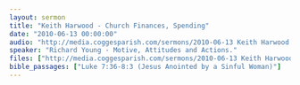 ```yaml
---
layout: sermon
title: "Keith Harwood - Church Finances, Spending"
date: "2010-06-13 00:00:00"
audio: "http://media.coggesparish.com/sermons/2010-06-13 Keith Harwood and Richard Young.mp3"
speaker: "Richard Young - Motive, Attitudes and Actions."
files: ["http://media.coggesparish.com/sermons/2010-06-13 Keith Harwood.pdf","http://media.coggesparish.com/sermons/2010-06-13 Richard Young.pdf"]
bible_passages: ["Luke 7:36-8:3 (Jesus Anointed by a Sinful Woman)"]
---
```

